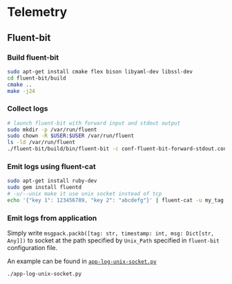 # Telemetry

## Fluent-bit

### Build fluent-bit

```bash
sudo apt-get install cmake flex bison libyaml-dev libssl-dev
cd fluent-bit/build
cmake ..
make -j24
```

### Collect logs

```bash
# launch fluent-bit with forward input and stdout output
sudo mkdir -p /var/run/fluent
sudo chown -R $USER:$USER /var/run/fluent
ls -ld /var/run/fluent
./fluent-bit/build/bin/fluent-bit -c conf-fluent-bit-forward-stdout.conf
```

### Emit logs using fluent-cat

```bash
sudo apt-get install ruby-dev
sudo gem install fluentd
# -u/--unix make it use unix socket instead of tcp
echo '{"key 1": 123456789, "key 2": "abcdefg"}' | fluent-cat -u my_tag
```

### Emit logs from application

Simply write `msgpack.packb([tag: str, timestamp: int, msg: Dict[str, Any]])` to socket at the path specified by `Unix_Path` specified in `fluent-bit` configuration file.

An example can be found in [`app-log-unix-socket.py`](./app-log-unix-socket.py)

```bash
./app-log-unix-socket.py
```
